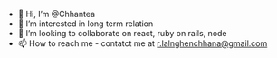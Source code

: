 - 👋 Hi, I’m @Chhantea
- 👀 I’m interested in long term relation
- 💞️ I’m looking to collaborate on react, ruby on rails, node
- 📫 How to reach me - contatct me at r.lalnghenchhana@gmail.com

<!---
Chhantea/Chhantea is a ✨ special ✨ repository because its `README.md` (this file) appears on your GitHub profile.
You can click the Preview link to take a look at your changes.
--->
